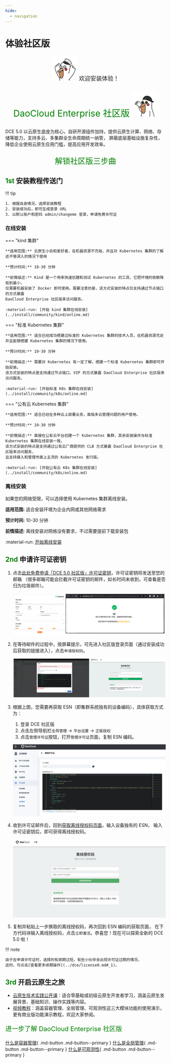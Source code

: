 ```yaml
---
hide:
  - navigation
---
```


# 体验社区版

<div style="text-align: center;">
  <p style="font-size: 18px;"><img src="./images/hu01.gif" alt="Image" width="80"> 欢迎安装体验！</p>
  <p style="font-size: 28px; color: green;">DaoCloud Enterprise 社区版 <img src="./images/hu02.gif" alt="Image" width="80"></p>
</div>

DCE 5.0 以云原生底座为核心，自研开源组件加持，提供云原生计算、网络、存储等能力，支持多云、多集群全生命周期统一纳管，
屏蔽底层基础设施复杂性，降低企业使用云原生应用门槛，提高应用开发效率。

<div style="text-align: center;">
  <p style="font-size: 24px; color: green;">解锁社区版三步曲</p>
</div>

## <font color="green">1st</font> 安装教程传送门

!!! tip

    1. 根据自身情况，选择安装教程
    2. 安装成功后，即可生成登录 URL
    3. 以默认账户和密码 admin/changeme 登录，申请免费许可证

### 在线安装

=== "kind 集群"

    **适用范围:** 云原生小白和爱好者，在机器资源不充裕，并且对 Kubernetes 集群的了解还不够深入的情况下使用

    **预计时间:** 10-30 分钟

    **前情描述:** Kind 是一个用来快速创建和测试 Kubernetes 的工具，它把环境的依赖降低到最小，
    仅需要机器安装了 Docker 即可使用。需要注意的是，该方式安装的特点仅支持通过节点端口的方式暴露
    DaoCloud Enterprise 社区版来访问服务。

    :material-run: [开始 kind 集群在线安装](../install/community/kind/online.md)

=== "标准 Kubernetes 集群"

    **适用范围:** 适合已经成功搭建过标准的 Kubernetes 集群的技术人员，在机器资源充足并且能够搭建 Kubernetes 集群的情况下使用。

    **预计时间:** 10-30 分钟

    **前情描述:** 需要对 Kubernetes 有一定了解，搭建一个标准 Kubernetes 集群即可开始安装。
    该方式安装的特点是支持通过节点端口、VIP 的方式暴露 DaoCloud Enterprise 社区版来访问服务。

    :material-run: [开始标准 K8s 集群在线安装](../install/community/k8s/online.md)

=== "公有云 Kubernetes 集群"

    **适用范围:** 适合已经在多种云上部署业务，面临多云管理问题的用户使用。

    **预计时间:** 10-30 分钟

    **前情描述:** 直接在公有云平台创建一个 Kubernetes 集群，其余安装操作与标准 Kubernetes 集群在线安装一致。
    该方式安装的特点是支持通过公有云厂商提供的 CLB 方式暴露 DaoCloud Enterprise 社区版来访问服务，
    且支持接入和管理市面上主流的 Kubernetes 发行版。

    :material-run: [开始公有云 K8s 集群在线安装](../install/community/k8s/online.md)

### 离线安装

如果您的网络受限，可以选择使用 Kubernetes 集群离线安装。

**适用范围:** 适合安装环境为企业内网或其他网络需求

**预计时间:** 10-30 分钟

**前情描述:** 离线安装对网络没有要求，不过需要提前下载安装包

:material-run: [开始离线安装](../install/community/k8s/offline.md)

## <font color="green">2nd</font> 申请许可证密钥

1. 点击[此处免费申请「DCE 5.0 社区版」许可证密钥](https://qingflow.com/f/58604bf8)，许可证密钥将发送至您的邮箱
  （很多邮箱可能会拦截许可证密钥的邮件，如长时间未收到，可查看是否归为垃圾邮件）。

    ![check mail](./images/license01.png)

2. 在等待邮件的过程中，按屏幕提示，可先进入社区版登录页面（通过安装成功后获取的链接进入），点击`申请授权码`。

    ![get code](./images/license02.png)

3. 根据上图，您需要再获取 ESN（即集群系统独有的设备编码），具体获取方式为：

    1. 登录 DCE 社区版
    2. 点击左侧导航栏`全局管理` -> `平台设置` -> `正版授权`
    3. 点击`管理许可证`按钮，打开`管理许可证`页面，复制 ESN 编码。

    ![esn](./images/license03.png)

4. 收到许可证邮件后，回到[获取离线授权码页面](https://license.daocloud.io/dce5-license)，输入设备独有的 ESN，
   输入许可证密钥后，即可获得离线授权码。

    ![get offline](./images/license04.png)

5. 复制并粘贴上一步换取的离线授权码，再次回到 ESN 编码的获取页面，
   在下方代码块输入离线授权码，点击`立即激活`。恭喜您！现在可以探索全新的 DCE 5.0 啦！

!!! note

    由于在申请许可证时，选择的有效期过短，有些小伙伴会出现许可证过期的情况，
    这时，可点击[查看更多续期操作](../dce/license0.md#_1)。

## <font color="green">3rd</font> 开启云原生之旅

- [云原生技术实践公开课](https://appu8cplrlw7661.h5.xiaoeknow.com)：适合零基础或初级云原生开发者学习，涵盖云原生发展背景、基础知识、操作实践等内容。
- [视频教程](../videos/index.md)：涵盖容器管理、全局管理、可观测性这三大模块功能的使用演示，更有商业版功能演示教程，欢迎大家参阅。

<p style="font-size: 20px; color: green;">进一步了解 DaoCloud Enterprise 社区版</p>

[什么是容器管理](../kpanda/intro/what.md){ .md-button .md-button--primary }
[什么是全局管理](../ghippo/intro/what.md){ .md-button .md-button--primary }
[什么是可观测性](../insight/intro/what.md){ .md-button .md-button--primary }
